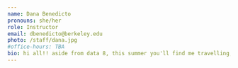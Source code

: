 ```yaml
---
name: Dana Benedicto
pronouns: she/her
role: Instructor
email: dbenedicto@berkeley.edu
photo: /staff/dana.jpg
#office-hours: TBA
bio: hi all!! aside from data 8, this summer you'll find me travelling, swimming at the beach, going to the gym, watching sitcoms, & playing the guitar.
---
```

